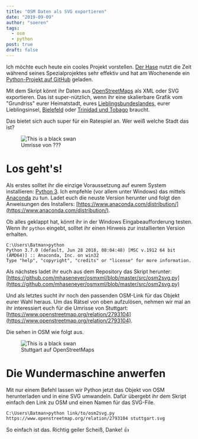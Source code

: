 ```yaml
---
title: "OSM Daten als SVG exportieren"
date: "2019-09-09"
author: "soeren"
tags: 
  - osm
  - python
post: true
draft: false
---
```


Ich möchte euch heute ein cooles Projekt vorstellen. [Der Hase](https://twitter.com/mhaseneyer/status/1170462635214745600) nutzt die Zeit während seines Spezialprojektes sehr effektiv und hat am Wochenende ein [Python-Projekt auf GitHub](https://github.com/mhaseneyer/osmxml) geladen.

Mit dem Skript könnt ihr Daten aus [OpenStreetMaps](https://www.openstreetmap.org) als XML oder SVG exportieren. Das ist super-nützlich, wenn ihr eine skalierbare Grafik vom "Grundriss" eurer Heimatstadt, eures [Lieblingsbundeslandes](https://shop.baden-wuerttemberg.de/out/pictures/generated/product/1/665_665_75/bw_aufkleber_nett_hier_665x665.png), eurer Lieblingsinsel, [Bielefeld](https://www.openstreetmap.org/relation/62646) oder [Trinidad und Tobago](https://www.openstreetmap.org/relation/555717) braucht. 

Das bietet sich auch super für ein Ratespiel an. Wer weiß welche Stadt das ist?

<figure>
  <img alt="This is a black swan" src="https://onedrive.live.com/embed?resid=273EB2087BC33FC5%215164&authkey=%21ACwGOlR3Lenacog&width=256" />
  <figcaption>Umrisse von ???</figcaption>
</figure>

# Los geht's!

Als erstes solltet ihr die einzige Voraussetzung auf eurem System installieren: [Python 3](https://www.python.org/). Ich empfehle (vor allem unter Windows) das mittels [Anaconda](https://www.anaconda.com/) zu tun. Ladet euch die neuste Version herunter und folgt den Anweisungen des Installers: [https://www.anaconda.com/distribution/](https://www.anaconda.com/distribution/).

Ob alles geklappt hat, könnt ihr in der Windows Eingabeaufforderung testen. Wenn ihr `python` eingebt, solltet ihr einen Hinweis zur installierten Version erhalten.

```
C:\Users\Batman>python
Python 3.7.0 (default, Jun 28 2018, 08:04:48) [MSC v.1912 64 bit (AMD64)] :: Anaconda, Inc. on win32
Type "help", "copyright", "credits" or "license" for more information.
```

Als nächstes ladet ihr euch aus dem Repository das Skript herunter: [https://github.com/mhaseneyer/osmxml/blob/master/src/osm2svg.py](https://github.com/mhaseneyer/osmxml/blob/master/src/osm2svg.py)


Und als letztes sucht ihr noch den passenden OSM-Link für das Objekt eurer Wahl heraus. Um das Rätsel von oben aufzulösen, nehmen wir mal an ihr interessiert euch für die Umrisse von Stuttgart: [https://www.openstreetmap.org/relation/2793104](https://www.openstreetmap.org/relation/2793104). 

Die sehen in OSM wie folgt aus.

<figure>
  <img alt="This is a black swan" src="https://onedrive.live.com/embed?resid=273EB2087BC33FC5%215166&authkey=%21AHXPGK9kx9FXv6w&width=256 " />
  <figcaption>Stuttgart auf OpenStreetMaps</figcaption>
</figure>


# Die Wundermaschine anwerfen

Mit nur einem Befehl lassen wir Python jetzt das Objekt von OSM herunterladen und in eine SVG umwandeln. Dafür übergebt ihr dem Skript einfach den Link zu OSM und einen Namen für das SVG-File. 

```
C:\Users\Batman>python link/to/osm2svg.py https://www.openstreetmap.org/relation/2793104 stuttgart.svg
```

So einfach ist das. Richtig geiler Scheiß, Danke! 👍


